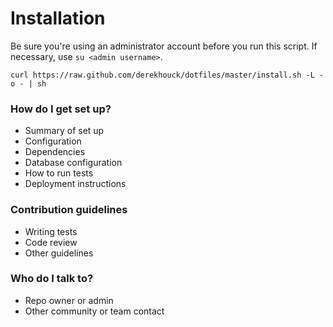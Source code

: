 # Installation #
Be sure you're using an administrator account before you run this script. If necessary, use `su <admin username>`.

```
curl https://raw.github.com/derekhouck/dotfiles/master/install.sh -L -o - | sh
```

### How do I get set up? ###

* Summary of set up
* Configuration
* Dependencies
* Database configuration
* How to run tests
* Deployment instructions

### Contribution guidelines ###

* Writing tests
* Code review
* Other guidelines

### Who do I talk to? ###

* Repo owner or admin
* Other community or team contact
